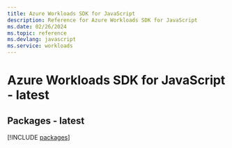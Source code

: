 ```yaml
---
title: Azure Workloads SDK for JavaScript
description: Reference for Azure Workloads SDK for JavaScript
ms.date: 02/26/2024
ms.topic: reference
ms.devlang: javascript
ms.service: workloads
---
```

# Azure Workloads SDK for JavaScript - latest
## Packages - latest
[!INCLUDE [packages](workloads-index.md)]